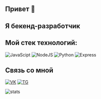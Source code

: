 ## Привет 👋

 

## Я бекенд-разработчик

## Мой стек технологий:

![JavaScipt](https://img.shields.io/badge/JavaScript-F7DF1E?style=for-the-badge&logo=javascript&logoColor=black)
![NodeJS](https://img.shields.io/badge/Node.js-43853D?style=for-the-badge&logo=node.js&logoColor=white) 
![Python](https://img.shields.io/badge/Python-3776AB?style=for-the-badge&logo=python&logoColor=white)
![Express](https://img.shields.io/badge/Express.js-404D59?style=for-the-badge) 

## Связь со мной

[![VK](https://img.shields.io/badge/VK---?logo=vk&style=for-the-badge&color=7fa7d4)](https://vk.com/trubanoff)
[![TG](https://img.shields.io/badge/Telegram-2CA5E0?style=for-the-badge&logo=telegram&logoColor=white)](https://t.me/trubanov)

![stats](https://github-readme-stats.vercel.app/api?username=notreperkill&count_private=true&show_icons=true&include_all_commits=true)
